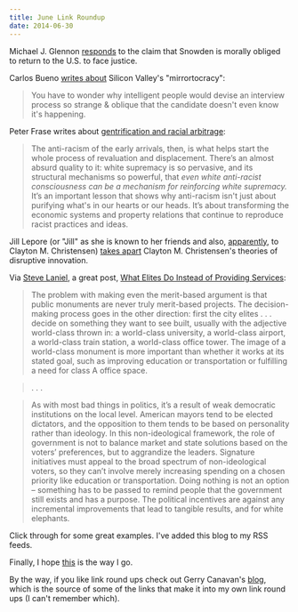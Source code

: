 ```yaml
---
title: June Link Roundup
date: 2014-06-30
---
```


Michael J. Glennon
[responds](http://justsecurity.org/11068/guest-post-snowden-obliged-accept-punishment/)
to the claim that Snowden is morally obliged to return to the U.S. to face
justice.

Carlos Bueno [writes about](http://carlos.bueno.org/2014/06/mirrortocracy.html)
Silicon Valley's "mirrortocracy":

> You have to wonder why intelligent people would devise an interview process
> so strange & oblique that the candidate doesn't even know it's happening.

Peter Frase writes about
[gentrification and racial arbitrage](http://www.peterfrase.com/2014/06/gentrification-and-racial-arbitrage/):

> The anti-racism of the early arrivals, then, is what helps start the whole
> process of revaluation and displacement. There’s an almost absurd quality to
> it: white supremacy is so pervasive, and its structural mechanisms so
> powerful, that *even white anti-racist consciousness can be a mechanism for
> reinforcing white supremacy.* It’s an important lesson that shows why
> anti-racism isn't just about purifying what's in our hearts or our heads.
> It’s about transforming the economic systems and property relations that
> continue to reproduce racist practices and ideas.

Jill Lepore (or "Jill" as she is known to her friends and also, [apparently](http://valleywag.gawker.com/the-guy-who-coined-disruption-is-a-total-jackass-1593900425), to
Clayton M. Christensen)
[takes apart](http://www.newyorker.com/reporting/2014/06/23/140623fa_fact_lepore?currentPage=all)
Clayton M. Christensen's theories of disruptive innovation.

Via [Steve Laniel](http://stevereads.com/), a great post,
[What Elites Do Instead of Providing Services](http://pedestrianobservations.wordpress.com/2014/06/23/what-elites-do-instead-of-providing-services/):

> The problem with making even the merit-based argument is that public
> monuments are never truly merit-based projects. The decision-making process
> goes in the other direction: first the city elites . . . decide on something
> they want to see built, usually with the adjective world-class thrown in: a
> world-class university, a world-class airport, a world-class train station, a
> world-class office tower. The image of a world-class monument is more
> important than whether it works at its stated goal, such as improving
> education or transportation or fulfilling a need for class A office space.

> . . .

> As with most bad things in politics, it’s a result of weak democratic
> institutions on the local level. American mayors tend to be elected
> dictators, and the opposition to them tends to be based on personality rather
> than ideology. In this non-ideological framework, the role of government is
> not to balance market and state solutions based on the voters’ preferences,
> but to aggrandize the leaders. Signature initiatives must appeal to the broad
> spectrum of non-ideological voters, so they can’t involve merely increasing
> spending on a chosen priority like education or transportation. Doing nothing
> is not an option – something has to be passed to remind people that the
> government still exists and has a purpose. The political incentives are
> against any incremental improvements that lead to tangible results, and for
> white elephants.

Click through for some great examples. I've added this blog to my RSS feeds.

Finally, I hope
[this](http://www.npr.org/blogs/health/2014/06/23/323330486/how-a-womans-plan-to-kill-herself-helped-her-family-grieve)
is the way I go.

By the way, if you like link round ups check out Gerry Canavan's
[blog](http://gerrycanavan.wordpress.com/), which is the source of some of the
links that make it into my own link round ups (I can't remember which).
